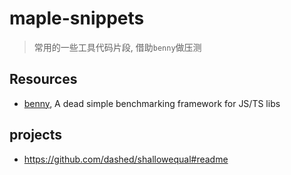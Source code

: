 # maple-snippets

> 常用的一些工具代码片段, 借助`benny`做压测

## Resources

- [benny](https://github.com/caderek/benny), A dead simple benchmarking framework for JS/TS libs
## projects
- https://github.com/dashed/shallowequal#readme